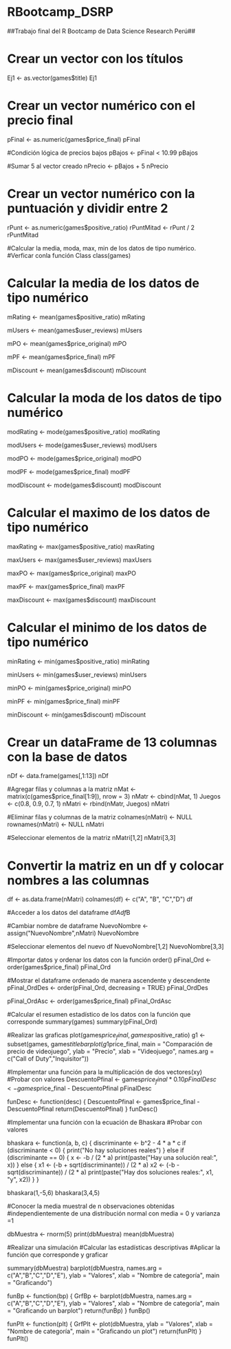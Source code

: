 # RBootcamp_DSRP

##Trabajo final del R Bootcamp de Data Science Research Perú##

# Crear un vector con los títulos
Ej1 <- as.vector(games$title)
Ej1

# Crear un vector numérico con el precio final
pFinal <- as.numeric(games$price_final)
pFinal

#Condición lógica de precios bajos
pBajos <- pFinal < 10.99
pBajos

#Sumar 5 al vector creado
nPrecio <- pBajos + 5
nPrecio

# Crear un vector numérico con la puntuación y dividir entre 2
rPunt <- as.numeric(games$positive_ratio)
rPuntMitad <- rPunt / 2
rPuntMitad

#Calcular la media, moda, max, min de los datos de tipo numérico.
#Verficar conla función Class
class(games)

# Calcular la media de los datos de tipo numérico
mRating <- mean(games$positive_ratio)
mRating

mUsers <- mean(games$user_reviews)
mUsers

mPO <- mean(games$price_original)
mPO

mPF <- mean(games$price_final)
mPF

mDiscount <- mean(games$discount)
mDiscount

# Calcular la moda de los datos de tipo numérico
modRating <- mode(games$positive_ratio)
modRating

modUsers <- mode(games$user_reviews)
modUsers

modPO <- mode(games$price_original)
modPO

modPF <- mode(games$price_final)
modPF

modDiscount <- mode(games$discount)
modDiscount

# Calcular el maximo de los datos de tipo numérico
maxRating <- max(games$positive_ratio)
maxRating

maxUsers <- max(games$user_reviews)
maxUsers

maxPO <- max(games$price_original)
maxPO

maxPF <- max(games$price_final)
maxPF

maxDiscount <- max(games$discount)
maxDiscount

# Calcular el minimo de los datos de tipo numérico
minRating <- min(games$positive_ratio)
minRating

minUsers <- min(games$user_reviews)
minUsers

minPO <- min(games$price_original)
minPO

minPF <- min(games$price_final)
minPF

minDiscount <- min(games$discount)
mDiscount

# Crear un dataFrame de 13 columnas con la base de datos
nDf <- data.frame(games[,1:13])
nDf

#Agregar filas y columnas a la matriz
nMat <- matrix(c(games$price_final[1:9]), nrow = 3)
nMatr <- cbind(nMat, 1)
Juegos <- c(0.8, 0.9, 0.7, 1)
nMatri <- rbind(nMatr, Juegos)
nMatri

#Eliminar filas y columnas de la matriz
colnames(nMatri) <- NULL
rownames(nMatri) <- NULL
nMatri

#Seleccionar elementos de la matriz
nMatri[1,2]
nMatri[3,3]

# Convertir la matriz en un df y colocar nombres a las columnas
df <- as.data.frame(nMatri)
colnames(df) <- c("A", "B", "C","D")
df

#Acceder a los datos del dataframe
df$A
df$B

#Cambiar nombre de dataframe
NuevoNombre <- assign("NuevoNombre",nMatri)
NuevoNombre

#Seleccionar elementos del nuevo df
NuevoNombre[1,2]
NuevoNombre[3,3]

#Importar datos y ordenar los datos con la función order()
pFinal_Ord <- order(games$price_final)
pFinal_Ord

#Mostrar el dataframe ordenado de manera ascendente y descendente
pFinal_OrdDes <- order(pFinal_Ord, decreasing = TRUE)
pFinal_OrdDes

pFinal_OrdAsc <- order(games$price_final)
pFinal_OrdAsc

#Calcular el resumen estadístico de los datos con la función que corresponde
summary(games)
summary(pFinal_Ord)

#Realizar las graficas
plot(games$price_final,games$positive_ratio)
g1 <- subset(games, games$title %in% c('Inquisitor','Call of Duty: World at War'))
barplot(g1$price_final, main = "Comparación de precio de videojuego",
        ylab = "Precio", xlab = "Videojuego",
        names.arg = c("Call of Duty","Inquisitor"))

#Implementar una función para la multiplicación de dos vectores(xy)
#Probar con valores
DescuentoPfinal <- games$price_final*0.10
pFinalDesc <- games$price_final - DescuentoPfinal
pFinalDesc

funDesc <- function(desc) {
  DescuentoPfinal <- games$price_final - DescuentoPfinal
  return(DescuentoPfinal)
}
funDesc()


#Implementar una función con la ecuación de Bhaskara
#Probar con valores

bhaskara <- function(a, b, c) {
  discriminante <- b^2 - 4 * a * c
  if (discriminante < 0) {
    print("No hay soluciones reales")
  } else if (discriminante == 0) {
    x <- -b / (2 * a)
    print(paste("Hay una solución real:", x))
  } else {
    x1 <- (-b + sqrt(discriminante)) / (2 * a)
    x2 <- (-b - sqrt(discriminante)) / (2 * a)
    print(paste("Hay dos soluciones reales:", x1, "y", x2))
  }
}

bhaskara(1,-5,6)
bhaskara(3,4,5)

#Conocer la media muestral de n observaciones obtenidas
#independientemente de una distribución normal con media = 0 y varianza =1

dbMuestra <- rnorm(5)
print(dbMuestra)
mean(dbMuestra)

#Realizar una simulación
#Calcular las estadísticas descriptivas
#Aplicar la función que corresponde y graficar

summary(dbMuestra)
barplot(dbMuestra, names.arg = c("A","B","C","D","E"), ylab = "Valores",
        xlab = "Nombre de categoría", main = "Graficando")

funBp <- function(bp) {
  GrfBp <- barplot(dbMuestra, names.arg = c("A","B","C","D","E"), ylab = "Valores",
                   xlab = "Nombre de categoría", main = "Graficando un barplot")
  return(funBp)
}
funBp()

funPlt <- function(plt) {
  GrfPlt <- plot(dbMuestra, ylab = "Valores",
                   xlab = "Nombre de categoría", main = "Graficando un plot")
  return(funPlt)
}
funPlt()
